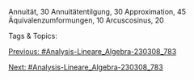 Annuität, 30
Annuitätentilgung, 30
Approximation, 45
Äquivalenzumformungen, 10
Arcuscosinus, 20

   Tags & Topics:
   

[Previous: #Analysis-Lineare_Algebra-230308_783](Analysis-Lineare_Algebra-230308_783.md)

[Next: #Analysis-Lineare_Algebra-230308_783](Analysis-Lineare_Algebra-230308_783.md)